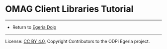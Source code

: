<!-- SPDX-License-Identifier: CC-BY-4.0 -->
<!-- Copyright Contributors to the ODPi Egeria project. -->

# OMAG Client Libraries Tutorial



----
* Return to [Egeria Dojo](../egeria-dojo)

----
License: [CC BY 4.0](https://creativecommons.org/licenses/by/4.0/),
Copyright Contributors to the ODPi Egeria project.